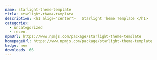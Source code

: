 ```yaml
---
name: starlight-theme-template
title: starlight-theme-template
description: <h1 align="center">   Starlight Theme Template </h1>
categories:
  - uncategorized
  - recent
npmUrl: https://www.npmjs.com/package/starlight-theme-template
homepageUrl: https://www.npmjs.com/package/starlight-theme-template
badge: new
downloads: 66
---
```

